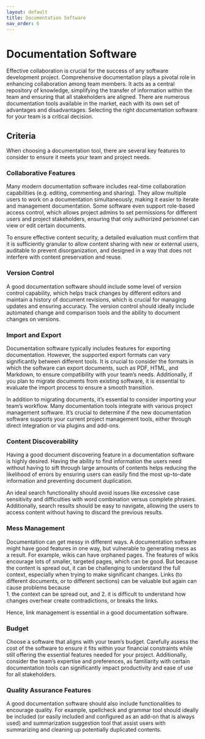 ```yaml
---
layout: default
title: Documentation Software
nav_order: 6
---
```


# Documentation Software

Effective collaboration is crucial for the success of any software development project. Comprehensive documentation plays a pivotal role in enhancing collaboration among team members. It acts as a central repository of knowledge, simplifying the transfer of information within the team and ensuring that all stakeholders are aligned. There are numerous documentation tools available in the market, each with its own set of advantages and disadvantages. Selecting the right documentation software for your team is a critical decision.  

## Criteria

When choosing a documentation tool, there are several key features to consider to ensure it meets your team and project needs.  

### Collaborative Features

Many modern documentation software includes real-time collaboration capabilities (e.g. editing, commenting and sharing). They allow multiple users to work on a documentation simultaneously, making it easier to iterate and management documentation. Some software even support role-based access control, which allows project admins to set permissions for different users and project stakeholders, ensuring that only authorized personnel can view or edit certain documents.  

To ensure effective content security, a detailed evaluation must confirm that it is sufficiently granular to allow content sharing with new or external users, auditable to prevent disorganization, and designed in a way that does not interfere with content preservation and reuse.  

### Version Control

A good documentation software should include some level of version control capability, which helps track changes by different editors and maintain a history of document revisions, which is crucial for managing updates and ensuring accuracy. The version control should ideally include automated change and comparison tools and the ability to document changes on versions.  

### Import and Export

Documentation software typically includes features for exporting documentation. However, the supported export formats can vary significantly between different tools. It is crucial to consider the formats in which the software can export documents, such as PDF, HTML, and Markdown, to ensure compatibility with your team’s needs. Additionally, if you plan to migrate documents from existing software, it is essential to evaluate the import process to ensure a smooth transition.  

In addition to migrating documents, it’s essential to consider importing your team’s workflow. Many documentation tools integrate with various project management software. It’s crucial to determine if the new documentation software supports your current project management tools, either through direct integration or via plugins and add-ons.  

### Content Discoverability

Having a good document discovering feature in a documentation software is highly desired. Having the ability to find information the users need without having to sift through large amounts of contents helps reducing the likelihood of errors by ensuring users can easily find the most up-to-date information and preventing document duplication.  

An ideal search functionality should avoid issues like excessive case sensitivity and difficulties with word combination versus complete phrases. Additionally, search results should be easy to navigate, allowing the users to access content without having to discard the previous results.  

### Mess Management

Documentation can get messy in different ways. A documentation software might have good features in one way, but vulnerable to generating mess as a result. For example, wikis can have orphaned pages. The features of wikis encourage lots of smaller, targeted pages, which can be good. But because the content is spread out, it can be challenging to understand the full context, especially when trying to make significant changes. Links (to different documents, or to different sections) can be valuable but again can cause problems because  
    1. the context can be spread out, and
    2. it is difficult to understand how changes overhear create contradictions, or breaks the links. 

Hence, link management is essential in a good documentation software.  

### Budget

Choose a software that aligns with your team’s budget. Carefully assess the cost of the software to ensure it fits within your financial constraints while still offering the essential features needed for your project. Additionally, consider the team’s expertise and preferences, as familiarity with certain documentation tools can significantly impact productivity and ease of use for all stakeholders.  

### Quality Assurance Features

A good documentation software should also include functionalities to encourage quality. For example, spellcheck and grammar tool should ideally be included (or easily included and configured as an add-on that is always used) and summarization suggestion tool that assist users with summarizing and cleaning up potentially duplicated contents.  
